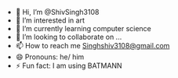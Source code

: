- 👋 Hi, I’m @ShivSingh3108
- 👀 I’m interested in art 
- 🌱 I’m currently learning computer science
- 💞️ I’m looking to collaborate on ...
- 📫 How to reach me Singhshiv3108@gmail.com
- 😄 Pronouns: he/ him
- ⚡ Fun fact: I am using BATMANN
  

<!---
ShivSingh3108/ShivSingh3108 is a ✨ special ✨ repository because its `README.md` (this file) appears on your GitHub profile.
You can click the Preview link to take a look at your changes.
--->
